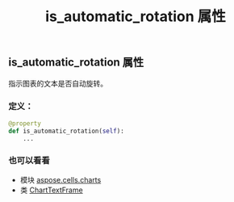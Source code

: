 ﻿---
title: is_automatic_rotation 属性
second_title: Aspose.Cells for Python via .NET API 参考文献
description:
type: docs
weight: 180
url: /zh/python-net/aspose.cells.charts/charttextframe/is_automatic_rotation/
is_root: false
---
## is_automatic_rotation 属性

指示图表的文本是否自动旋转。
### 定义：
```python
@property
def is_automatic_rotation(self):
    ...
```

### 也可以看看
* 模块 [aspose.cells.charts](../../)
* 类 [ChartTextFrame](/cells/zh/python-net/aspose.cells.charts/charttextframe)
